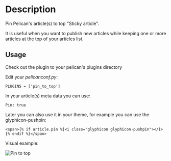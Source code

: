 Description
=================

Pin Pelican's article(s) to top "Sticky article". 

It is useful when you want to publish new articles while keeping one or more articles at the top of your articles list.


## Usage

Check out the plugin to your pelican's plugins directory 

Edit your *pelicanconf.py*: 

    PLUGINS = ['pin_to_top']

In your article(s) meta data you can use: 

    Pin: true 
    
Later you can also use it in your theme, for example you can use the glyphicon-pushpin:

    <span>{% if article.pin %}<i class="glyphicon glyphicon-pushpin"></i>{% endif %}</span>
    
Visual example: 

![Pin to top](https://raw.github.com/Shaked/pin-to-top/master/pelican-pin-to-top-example.png)
